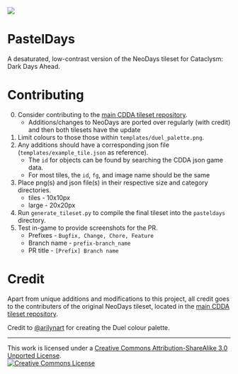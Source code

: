 ![](https://i.imgur.com/6naWCzL.png?raw=true)

# PastelDays
A desaturated, low-contrast version of the NeoDays tileset for Cataclysm: Dark Days Ahead.

# Contributing 
0. Consider contributing to the [main CDDA tileset repository](https://github.com/I-am-Erk/CDDA-Tilesets).
    - Additions/changes to NeoDays are ported over regularly (with credit) and then both tilesets have the update
1. Limit colours to those those within `templates/duel_palette.png`.
2. Any additions should have a corresponding json file (`templates/example_tile.json` as reference).
    - The `id` for objects can be found by searching the CDDA json game data.
    - For most tiles, the `id`, `fg`, and image name should be the same
3. Place png(s) and json file(s) in their respective size and category directories.
   - tiles - 10x10px
   - large - 20x20px
4. Run `generate_tileset.py` to compile the final tileset into the `pasteldays` directory.
5. Test in-game to provide screenshots for the PR.
    - Prefixes - `Bugfix, Change, Chore, Feature`
    - Branch name - `prefix-branch_name`
    - PR title - `[Prefix] Branch name`

# Credit
Apart from unique additions and modifications to this project, all credit goes to the contributers of the original NeoDays tileset, located in the [main CDDA tileset repository](https://github.com/I-am-Erk/CDDA-Tilesets).

Credit to [@arilynart](https://lospec.com/arilynart) for creating the Duel colour palette.

---

This work is licensed under a <a rel="license" href="http://creativecommons.org/licenses/by-sa/3.0/">Creative Commons Attribution-ShareAlike 3.0 Unported License</a>.<br /><a rel="license" href="http://creativecommons.org/licenses/by-sa/3.0/"><img alt="Creative Commons License" style="border-width:0" src="https://i.creativecommons.org/l/by-sa/3.0/88x31.png" /></a>
